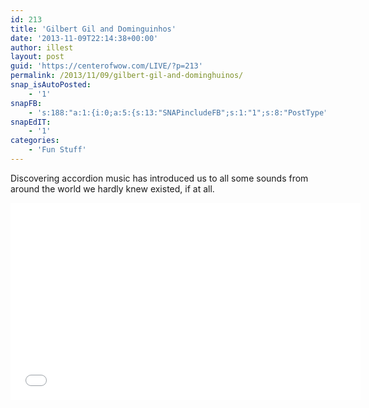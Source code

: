 ```yaml
---
id: 213
title: 'Gilbert Gil and Dominguinhos'
date: '2013-11-09T22:14:38+00:00'
author: illest
layout: post
guid: 'https://centerofwow.com/LIVE/?p=213'
permalink: /2013/11/09/gilbert-gil-and-dominghuinos/
snap_isAutoPosted:
    - '1'
snapFB:
    - 's:188:"a:1:{i:0;a:5:{s:13:"SNAPincludeFB";s:1:"1";s:8:"PostType";s:1:"A";s:10:"AttachPost";s:1:"1";s:10:"SNAPformat";s:41:"New post has been published on %SITENAME%";s:11:"isPrePosted";s:1:"1";}}";'
snapEdIT:
    - '1'
categories:
    - 'Fun Stuff'
---
```


Discovering accordion music has introduced us to all some sounds from around the world we hardly knew existed, if at all.

<iframe allowfullscreen="" frameborder="0" height="315" loading="lazy" src="//www.youtube.com/embed/-7m3t6vbuDw" width="560"></iframe>